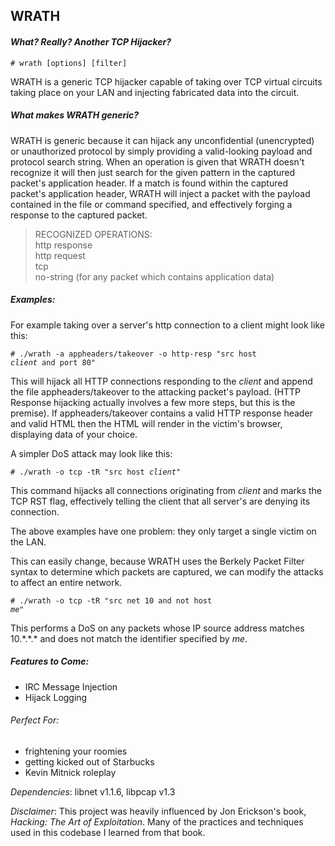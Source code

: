 ## WRATH
#### <i> What? Really? Another TCP Hijacker? </i>

<code># wrath [options] [filter] </code>

WRATH is a generic TCP hijacker capable of taking over TCP virtual circuits taking place 
on your LAN and injecting fabricated data into the circuit.

##### What makes WRATH generic?

WRATH is generic because it can hijack any unconfidential (unencrypted) or unauthorized
protocol by simply providing a valid-looking payload and protocol search string. When
an operation is given that WRATH doesn't recognize it will then just search for the given
pattern in the captured packet's application header. If a match is found within the 
captured packet's application header, WRATH will inject a packet with the payload contained 
in the file or command specified, and effectively forging a response to the captured packet.

> RECOGNIZED OPERATIONS: <br>
> http response <br>
> http request <br>
> tcp <br>
> no-string (for any packet which contains application data) <br>

##### Examples:

For example taking over a server's http connection to a client might look like this:

<code># ./wrath -a appheaders/takeover -o http-resp "src host *client* and port 80"</code>

This will hijack all HTTP connections responding to the *client* and append the file 
appheaders/takeover to the attacking packet's payload. (HTTP Response hijacking actually 
involves a few more steps, but this is the premise). If appheaders/takeover contains 
a valid HTTP response header and valid HTML then the HTML will render in the victim's
browser, displaying data of your choice.

A simpler DoS attack may look like this:

<code># ./wrath -o tcp -tR "src host *client*" </code>

This command hijacks all connections originating from *client* and marks the TCP RST flag, 
effectively telling the client that all server's are denying its connection.

The above examples have one problem: they only target a single victim on the LAN.

This can easily change, because WRATH uses the Berkely Packet Filter syntax to determine which packets
are captured, we can modify the attacks to affect an entire network.

<code># ./wrath -o tcp -tR "src net 10 and not host *me*"</code>

This performs a DoS on any packets whose IP source address matches 10.&#42;.&#42;.&#42; and does
not match the identifier specified by *me*.

##### Features to Come:
* IRC Message Injection
* Hijack Logging

###### Perfect For:
* frightening your roomies
* getting kicked out of Starbucks
* Kevin Mitnick roleplay

_Dependencies_: libnet v1.1.6, libpcap v1.3

_Disclaimer_:
This project was heavily influenced by Jon Erickson's book, _Hacking:
The Art of Exploitation_. Many of the practices and techniques used in
this codebase I learned from that book.
